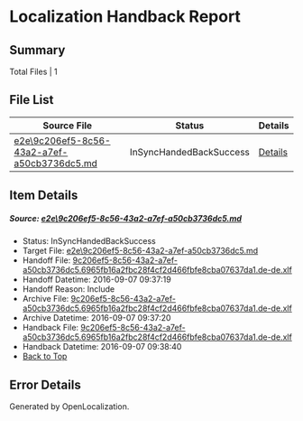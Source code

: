 # <a name='report-top'></a> Localization Handback Report

## Summary
 Total Files | 1

## File List
 Source File | Status | Details 
 ----------- | ------ | ------- 
 [e2e\9c206ef5-8c56-43a2-a7ef-a50cb3736dc5.md](https://github.com/OpenLocalizationTestOrg/ol-test0/blob/700f1f44eb4ee39ee1cd9616dc0b9b58caf27ec6/e2e/9c206ef5-8c56-43a2-a7ef-a50cb3736dc5.md) | InSyncHandedBackSuccess | [Details](#15539c847ef8a33bac407bac9b002ffe0f1f827e1)

## Item Details
##### <a name='15539c847ef8a33bac407bac9b002ffe0f1f827e1'></a> Source: [e2e\9c206ef5-8c56-43a2-a7ef-a50cb3736dc5.md](https://github.com/OpenLocalizationTestOrg/ol-test0/blob/700f1f44eb4ee39ee1cd9616dc0b9b58caf27ec6/e2e/9c206ef5-8c56-43a2-a7ef-a50cb3736dc5.md)
* Status: InSyncHandedBackSuccess
* Target File: [e2e\9c206ef5-8c56-43a2-a7ef-a50cb3736dc5.md](https://github.com/OpenLocalizationTestOrg/ol-test0-dede/blob/10004133339fe0b9a64a9a34257d01f9a3248a11/e2e/9c206ef5-8c56-43a2-a7ef-a50cb3736dc5.md)
* Handoff File: [9c206ef5-8c56-43a2-a7ef-a50cb3736dc5.6965fb16a2fbc28f4cf2d466fbfe8cba07637da1.de-de.xlf](https://github.com/OpenLocalizationTestOrg/ol-test0-handoff/blob/2208f3fecb2a7a96524eac3d1620824e67eb7361/ol-handoff/OpenLocalizationTestOrg/ol-test0-dede/yuwzho/ht/9c206ef5-8c56-43a2-a7ef-a50cb3736dc5.6965fb16a2fbc28f4cf2d466fbfe8cba07637da1.de-de.xlf)
* Handoff Datetime: 2016-09-07 09:37:19
* Handoff Reason: Include
* Archive File: [9c206ef5-8c56-43a2-a7ef-a50cb3736dc5.6965fb16a2fbc28f4cf2d466fbfe8cba07637da1.de-de.xlf](https://github.com/OpenLocalizationTestOrg/ol-test0-handoff/blob/3f17e12919a70af7122d5e62d68762bda7853f6c/ol-archive/OpenLocalizationTestOrg/ol-test0-dede/yuwzho/ht/9c206ef5-8c56-43a2-a7ef-a50cb3736dc5.6965fb16a2fbc28f4cf2d466fbfe8cba07637da1.de-de.xlf)
* Archive Datetime: 2016-09-07 09:37:20
* Handback File: [9c206ef5-8c56-43a2-a7ef-a50cb3736dc5.6965fb16a2fbc28f4cf2d466fbfe8cba07637da1.de-de.xlf](https://github.com/OpenLocalizationTestOrg/ol-test0-handback/blob/0facb79b4c6fda89d80ec37a1b7133d26e60928a/ol-handback/OpenLocalizationTestOrg/ol-test0-dede/yuwzho/ht/9c206ef5-8c56-43a2-a7ef-a50cb3736dc5.6965fb16a2fbc28f4cf2d466fbfe8cba07637da1.de-de.xlf)
* Handback Datetime: 2016-09-07 09:38:40
* [Back to Top](#report-top)


## Error Details

Generated by OpenLocalization.
